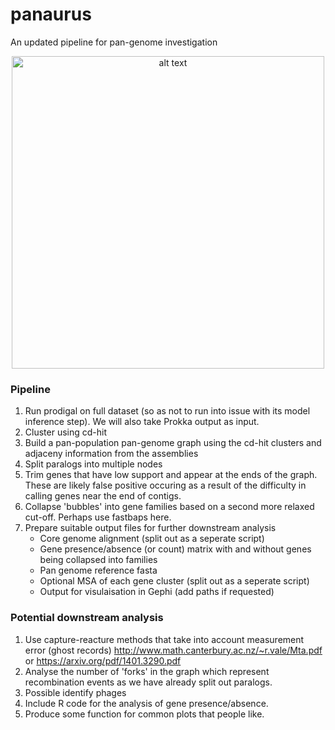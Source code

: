 # panaurus
An updated pipeline for pan-genome investigation

<p align="center">
<img src="https://github.com/gtonkinhill/panaurus/blob/master/petaurus.jpg" alt="alt text" width="500">
</p>

### Pipeline

1. Run prodigal on full dataset (so as not to run into issue with its model inference step). We will also take Prokka output as input.
2. Cluster using cd-hit
3. Build a pan-population pan-genome graph using the cd-hit clusters and adjaceny information from the assemblies
4. Split paralogs into multiple nodes
5. Trim genes that have low support and appear at the ends of the graph. These are likely false positive occuring as a result of the difficulty in calling genes near the end of contigs.
6. Collapse 'bubbles' into gene families based on a second more relaxed cut-off. Perhaps use fastbaps here.
7. Prepare suitable output files for further downstream analysis
    * Core genome alignment (split out as a seperate script)
    * Gene presence/absence (or count) matrix with and without genes being collapsed into families
    * Pan genome reference fasta
    * Optional MSA of each gene cluster (split out as a seperate script)
    * Output for visulaisation in Gephi (add paths if requested)

### Potential downstream analysis

1. Use capture-reacture methods that take into account measurement error (ghost records) http://www.math.canterbury.ac.nz/~r.vale/Mta.pdf or https://arxiv.org/pdf/1401.3290.pdf
2. Analyse the number of 'forks' in the graph which represent recombination events as we have already split out paralogs.
3. Possible identify phages
4. Include R code for the analysis of gene presence/absence.
5. Produce some function for common plots that people like.
